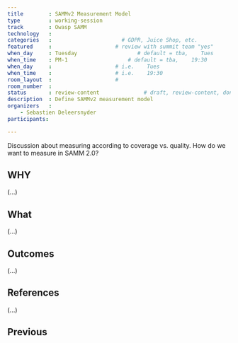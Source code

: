 ```yaml
---
title        : SAMMv2 Measurement Model
type         : working-session
track        : Owasp SAMM
technology   :
categories   :                      # GDPR, Juice Shop, etc.
featured     :                    # review with summit team "yes"
when_day     : Tuesday                   # default = tba,    Tues
when_time    : PM-1                   # default = tba,    19:30
when_day     :                    # i.e.    Tues
when_time    :                    # i.e.    19:30
room_layout  :                    #
room_number  :
status       : review-content              # draft, review-content, done
description  : Define SAMMv2 measurement model
organizers   :
    - Sebastien Deleersnyder
participants:

---
```


Discussion about measuring according to coverage vs. quality. How do we want to measure in SAMM 2.0?

## WHY

(...)

## What

(...)

## Outcomes

(...)

## References

(...)


## Previous
